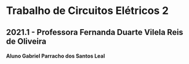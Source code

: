 # Trabalho de Circuitos Elétricos 2
## 2021.1 - Professora Fernanda Duarte Vilela Reis de Oliveira
#### Aluno Gabriel Parracho dos Santos Leal